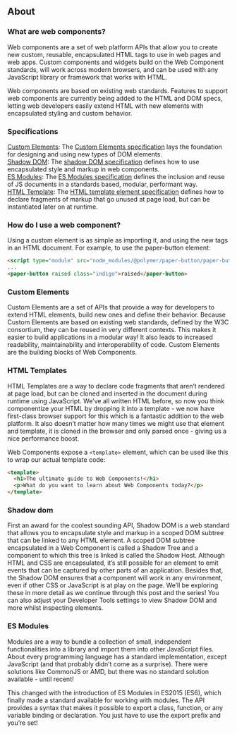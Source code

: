 ## About

### What are web components?
Web components are a set of web platform APIs that allow you to create new custom, reusable, encapsulated HTML tags to use in web pages and web apps. Custom components and widgets build on the Web Component standards, will work across modern browsers, and can be used with any JavaScript library or framework that works with HTML.

Web components are based on existing web standards. Features to support web components are currently being added to the HTML and DOM specs, letting web developers easily extend HTML with new elements with encapsulated styling and custom behavior.

### Specifications
[Custom Elements](#custom-elements): The [Custom Elements specification](https://html.spec.whatwg.org/multipage/custom-elements.html) lays the foundation for designing and using new types of DOM elements.  
[Shadow DOM](#Shadow-dom): The [shadow DOM specification](https://w3c.github.io/webcomponents/spec/shadow/) defines how to use encapsulated style and markup in web components.  
[ES Modules](#ES-Modules): The [ES Modules specification](https://html.spec.whatwg.org/multipage/webappapis.html#integration-with-the-javascript-module-system) defines the inclusion and reuse of JS documents in a standards based, modular, performant way.  
[HTML Template](#HTML-Templates): The [HTML template element specification](https://html.spec.whatwg.org/multipage/scripting.html#the-template-element/) defines how to declare fragments of markup that go unused at page load, but can be instantiated later on at runtime.  


### How do I use a web component?
Using a custom element is as simple as importing it, and using the new tags in an HTML document. For example, to use the paper-button element:

```html
<script type="module" src="node_modules/@polymer/paper-button/paper-button.js"></script>
...
<paper-button raised class="indigo">raised</paper-button>
```


### Custom Elements
Custom Elements are a set of APIs that provide a way for developers to extend HTML elements, build new ones and define their behavior. Because Custom Elements are based on existing web standards, defined by the W3C consortium, they can be reused in very different contexts. This makes it easier to build applications in a modular way! It also leads to increased readability, maintainability and interoperability of code. Custom Elements are the building blocks of Web Components.

### HTML Templates
HTML Templates are a way to declare code fragments that aren’t rendered at page load, but can be cloned and inserted in the document during runtime using JavaScript. We’ve all written HTML before, so now you think componentize your HTML by dropping it into a template - we now have first-class browser support for this which is a fantastic addition to the web platform. It also doesn’t matter how many times we might use that element and template, it is cloned in the browser and only parsed once - giving us a nice performance boost.

Web Components expose a ``<template>`` element, which can be used like this to wrap our actual template code:

```html
<template>
  <h1>The ultimate guide to Web Components!</h1>
  <p>What do you want to learn about Web Components today?</p>
</template>
```

### Shadow dom
First an award for the coolest sounding API, Shadow DOM is a web standard that allows you to encapsulate style and markup in a scoped DOM subtree that can be linked to any HTML element. A scoped DOM subtree encapsulated in a Web Component is called a Shadow Tree and a component to which this tree is linked is called the Shadow Host. Although HTML and CSS are encapsulated, it’s still possible for an element to emit events that can be captured by other parts of an application. Besides that, the Shadow DOM ensures that a component will work in any environment, even if other CSS or JavaScript is at play on the page. We’ll be exploring these in more detail as we continue through this post and the series! You can also adjust your Developer Tools settings to view Shadow DOM and more whilst inspecting elements.

### ES Modules
Modules are a way to bundle a collection of small, independent functionalities into a library and import them into other JavaScript files. About every programming language has a standard implementation, except JavaScript (and that probably didn’t come as a surprise). There were solutions like CommonJS or AMD, but there was no standard solution available - until recent!

This changed with the introduction of ES Modules in ES2015 (ES6), which finally made a standard available for working with modules. The API provides a syntax that makes it possible to export a class, function, or any variable binding or declaration. You just have to use the export prefix and you’re set!
